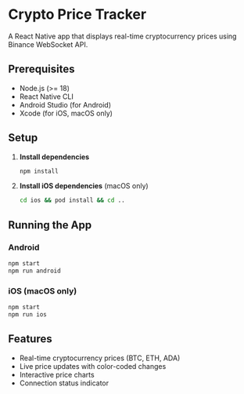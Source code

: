 # Crypto Price Tracker

A React Native app that displays real-time cryptocurrency prices using Binance WebSocket API.

## Prerequisites

- Node.js (>= 18)
- React Native CLI
- Android Studio (for Android)
- Xcode (for iOS, macOS only)

## Setup

1. **Install dependencies**

   ```bash
   npm install
   ```

2. **Install iOS dependencies** (macOS only)
   ```bash
   cd ios && pod install && cd ..
   ```

## Running the App

### Android

```bash
npm start
npm run android
```

### iOS (macOS only)

```bash
npm start
npm run ios
```

## Features

- Real-time cryptocurrency prices (BTC, ETH, ADA)
- Live price updates with color-coded changes
- Interactive price charts
- Connection status indicator
